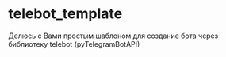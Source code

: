 # telebot_template
Делюсь с Вами простым шаблоном для создание бота через библиотеку telebot (pyTelegramBotAPI)
